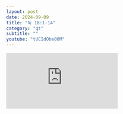 ```yaml
---
layout: post
date: 2024-09-09
title: "눅 18:1-14"
category: "qt"
subtitle: ""
youtube: "tUCIdObe80M"
---
```


<div class="youtube margin-large">
    <iframe src="https://www.youtube.com/embed/tUCIdObe80M" title="YouTube video player" frameborder="0" allow="accelerometer; autoplay; clipboard-write; encrypted-media; gyroscope; picture-in-picture; web-share" allowfullscreen></iframe>
</div>

